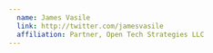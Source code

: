 ```yaml
---
  name: James Vasile
  link: http://twitter.com/jamesvasile
  affiliation: Partner, Open Tech Strategies LLC
---
```

